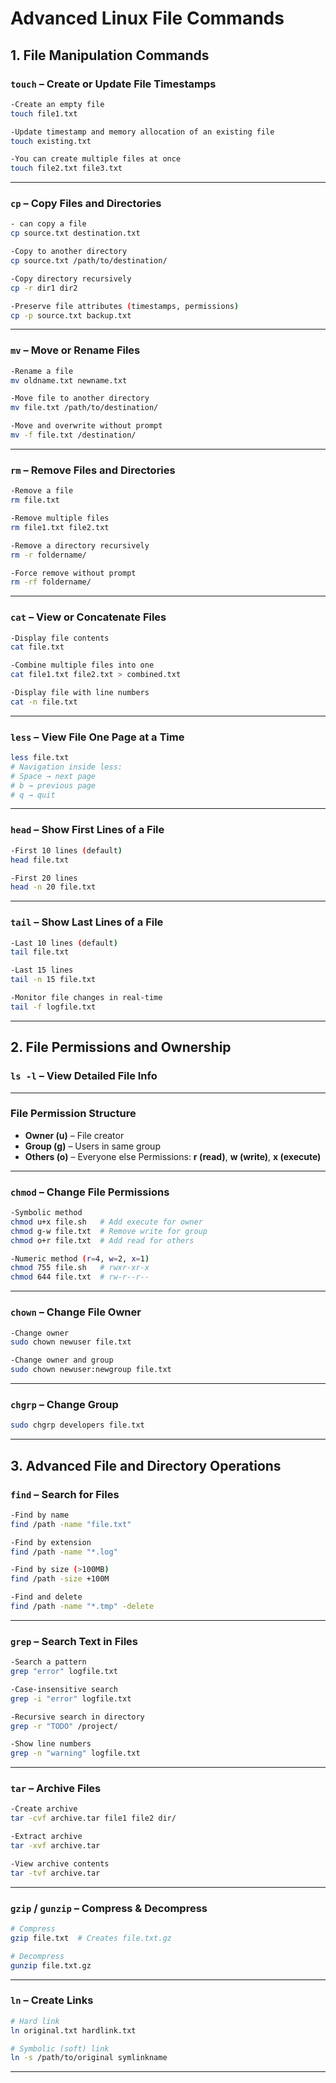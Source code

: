 # Advanced Linux File Commands

## **1. File Manipulation Commands**

### **`touch`** – Create or Update File Timestamps

```bash
-Create an empty file
touch file1.txt

-Update timestamp and memory allocation of an existing file
touch existing.txt

-You can create multiple files at once
touch file2.txt file3.txt
```

---

### **`cp`** – Copy Files and Directories

```bash
- can copy a file
cp source.txt destination.txt

-Copy to another directory
cp source.txt /path/to/destination/

-Copy directory recursively
cp -r dir1 dir2

-Preserve file attributes (timestamps, permissions)
cp -p source.txt backup.txt
```

---

### **`mv`** – Move or Rename Files

```bash
-Rename a file
mv oldname.txt newname.txt

-Move file to another directory
mv file.txt /path/to/destination/

-Move and overwrite without prompt
mv -f file.txt /destination/
```

---

### **`rm`** – Remove Files and Directories

```bash
-Remove a file
rm file.txt

-Remove multiple files
rm file1.txt file2.txt

-Remove a directory recursively
rm -r foldername/

-Force remove without prompt
rm -rf foldername/
```

---

### **`cat`** – View or Concatenate Files

```bash
-Display file contents
cat file.txt

-Combine multiple files into one
cat file1.txt file2.txt > combined.txt

-Display file with line numbers
cat -n file.txt
```

---

### **`less`** – View File One Page at a Time

```bash
less file.txt
# Navigation inside less:
# Space → next page
# b → previous page
# q → quit
```

---

### **`head`** – Show First Lines of a File

```bash
-First 10 lines (default)
head file.txt

-First 20 lines
head -n 20 file.txt
```

---

### **`tail`** – Show Last Lines of a File

```bash
-Last 10 lines (default)
tail file.txt

-Last 15 lines
tail -n 15 file.txt

-Monitor file changes in real-time
tail -f logfile.txt
```

---

## **2. File Permissions and Ownership**

### **`ls -l`** – View Detailed File Info

---

### **File Permission Structure**

* **Owner (u)** – File creator
* **Group (g)** – Users in same group
* **Others (o)** – Everyone else
  Permissions: **r (read)**, **w (write)**, **x (execute)**

---

### **`chmod`** – Change File Permissions

```bash
-Symbolic method
chmod u+x file.sh   # Add execute for owner
chmod g-w file.txt  # Remove write for group
chmod o+r file.txt  # Add read for others

-Numeric method (r=4, w=2, x=1)
chmod 755 file.sh   # rwxr-xr-x
chmod 644 file.txt  # rw-r--r--
```

---

### **`chown`** – Change File Owner

```bash
-Change owner
sudo chown newuser file.txt

-Change owner and group
sudo chown newuser:newgroup file.txt
```

---

### **`chgrp`** – Change Group

```bash
sudo chgrp developers file.txt
```

---

## **3. Advanced File and Directory Operations**

### **`find`** – Search for Files

```bash
-Find by name
find /path -name "file.txt"

-Find by extension
find /path -name "*.log"

-Find by size (>100MB)
find /path -size +100M

-Find and delete
find /path -name "*.tmp" -delete
```

---

### **`grep`** – Search Text in Files

```bash
-Search a pattern
grep "error" logfile.txt

-Case-insensitive search
grep -i "error" logfile.txt

-Recursive search in directory
grep -r "TODO" /project/

-Show line numbers
grep -n "warning" logfile.txt
```

---

### **`tar`** – Archive Files

```bash
-Create archive
tar -cvf archive.tar file1 file2 dir/

-Extract archive
tar -xvf archive.tar

-View archive contents
tar -tvf archive.tar
```

---

### **`gzip` / `gunzip`** – Compress & Decompress

```bash
# Compress
gzip file.txt  # Creates file.txt.gz

# Decompress
gunzip file.txt.gz
```

---

### **`ln`** – Create Links

```bash
# Hard link
ln original.txt hardlink.txt

# Symbolic (soft) link
ln -s /path/to/original symlinkname
```

---


